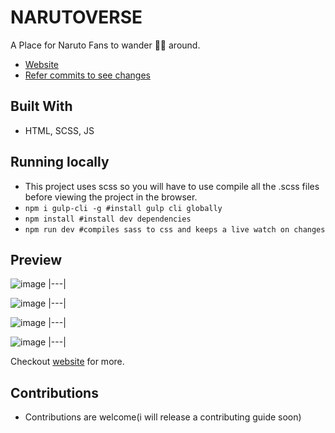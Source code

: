 # NARUTOVERSE 

A Place for Naruto Fans to wander 🚶‍♂️ around.


- [Website]()
- [Refer commits to see changes](https://github.com/bhavesh-chaudhari/narutoverse/commits/main)

## Built With 

- HTML, SCSS, JS

## Running locally

- This project uses scss so you will have to use compile all the .scss files before viewing the project in the browser. 
- `npm i gulp-cli -g #install gulp cli globally`
- `npm install #install dev dependencies`
- `npm run dev #compiles sass to css and keeps a live watch on changes`


## Preview
![image](https://user-images.githubusercontent.com/74975876/148765253-045513d3-be16-4f78-b740-4b1410a9dd93.png)
|---|

![image](https://user-images.githubusercontent.com/74975876/148765387-01981f93-df46-4675-ab58-8f13b155cb44.png)
|---|

![image](https://user-images.githubusercontent.com/74975876/148765316-9067e5be-965f-481e-8ea3-2209bc57e9b6.png)
|---|

![image](https://user-images.githubusercontent.com/74975876/148765528-137f209f-0d13-42c2-84f3-d17170e0ad4d.png)
|---|

Checkout [website]() for more.

## Contributions

- Contributions are welcome(i will release a contributing guide soon)